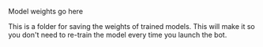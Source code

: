 Model weights go here

This is a folder for saving the weights of trained models. This will make it so you don't need to re-train the model every time you launch the bot.